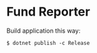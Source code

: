 Fund Reporter
=============

Build application this way:

```console
$ dotnet publish -c Release
```
